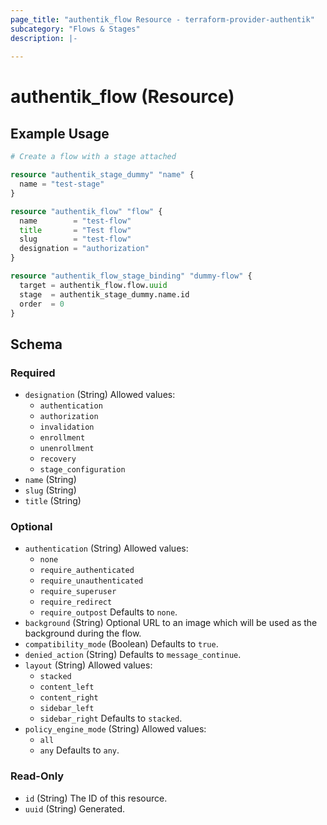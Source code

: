 ```yaml
---
page_title: "authentik_flow Resource - terraform-provider-authentik"
subcategory: "Flows & Stages"
description: |-
  
---
```


# authentik_flow (Resource)



## Example Usage

```terraform
# Create a flow with a stage attached

resource "authentik_stage_dummy" "name" {
  name = "test-stage"
}

resource "authentik_flow" "flow" {
  name        = "test-flow"
  title       = "Test flow"
  slug        = "test-flow"
  designation = "authorization"
}

resource "authentik_flow_stage_binding" "dummy-flow" {
  target = authentik_flow.flow.uuid
  stage  = authentik_stage_dummy.name.id
  order  = 0
}
```

<!-- schema generated by tfplugindocs -->
## Schema

### Required

- `designation` (String) Allowed values:
  - `authentication`
  - `authorization`
  - `invalidation`
  - `enrollment`
  - `unenrollment`
  - `recovery`
  - `stage_configuration`
- `name` (String)
- `slug` (String)
- `title` (String)

### Optional

- `authentication` (String) Allowed values:
  - `none`
  - `require_authenticated`
  - `require_unauthenticated`
  - `require_superuser`
  - `require_redirect`
  - `require_outpost`
 Defaults to `none`.
- `background` (String) Optional URL to an image which will be used as the background during the flow.
- `compatibility_mode` (Boolean) Defaults to `true`.
- `denied_action` (String) Defaults to `message_continue`.
- `layout` (String) Allowed values:
  - `stacked`
  - `content_left`
  - `content_right`
  - `sidebar_left`
  - `sidebar_right`
 Defaults to `stacked`.
- `policy_engine_mode` (String) Allowed values:
  - `all`
  - `any`
 Defaults to `any`.

### Read-Only

- `id` (String) The ID of this resource.
- `uuid` (String) Generated.

